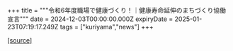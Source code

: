 +++
title = """令和6年度職場で健康づくり！｜健康寿命延伸のまちづくり協働宣言"""
date = 2024-12-03T00:00:00.000Z
expiryDate = 2025-01-23T07:19:17.249Z
tags = ["kuriyama","news"]
+++


[[source]](https://www.town.kuriyama.hokkaido.jp/soshiki/38/29667.html)
